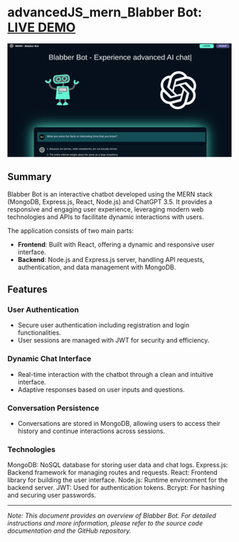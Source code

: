 # advancedJS_mern_Blabber Bot: [LIVE DEMO](https://github.com/Shcoobz/mern_blabber-bot)

![Blabber Bot](assets/advancedJS_mern_blabber-bot.png)

## Summary

Blabber Bot is an interactive chatbot developed using the MERN stack (MongoDB, Express.js, React, Node.js) and ChatGPT 3.5. It provides a responsive and engaging user experience, leveraging modern web technologies and APIs to facilitate dynamic interactions with users.

The application consists of two main parts:

- **Frontend**: Built with React, offering a dynamic and responsive user interface.
- **Backend**: Node.js and Express.js server, handling API requests, authentication, and data management with MongoDB.

## Features

### User Authentication

- Secure user authentication including registration and login functionalities.
- User sessions are managed with JWT for security and efficiency.

### Dynamic Chat Interface

- Real-time interaction with the chatbot through a clean and intuitive interface.
- Adaptive responses based on user inputs and questions.

### Conversation Persistence

- Conversations are stored in MongoDB, allowing users to access their history and continue interactions across sessions.

### Technologies

MongoDB: NoSQL database for storing user data and chat logs.
Express.js: Backend framework for managing routes and requests.
React: Frontend library for building the user interface.
Node.js: Runtime environment for the backend server.
JWT: Used for authentication tokens.
Bcrypt: For hashing and securing user passwords.

---

_Note: This document provides an overview of Blabber Bot. For detailed instructions and more information, please refer to the source code documentation and the GitHub repository._
